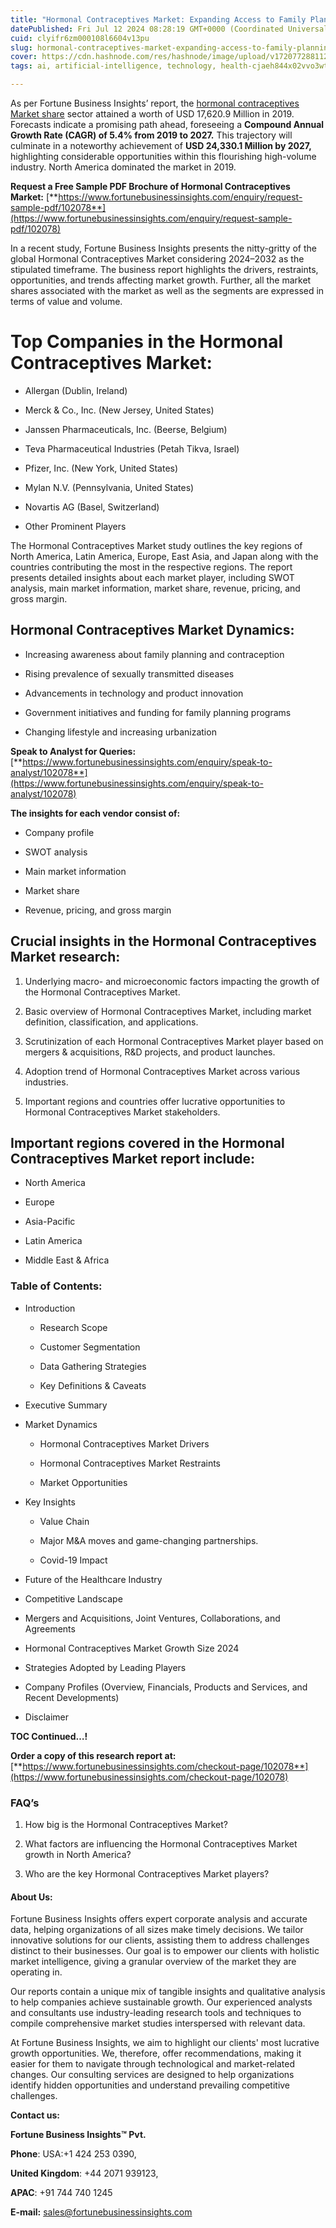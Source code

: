 ```yaml
---
title: "Hormonal Contraceptives Market: Expanding Access to Family Planning Solutions"
datePublished: Fri Jul 12 2024 08:28:19 GMT+0000 (Coordinated Universal Time)
cuid: clyifr6zm000108l6604v13pu
slug: hormonal-contraceptives-market-expanding-access-to-family-planning-solutions
cover: https://cdn.hashnode.com/res/hashnode/image/upload/v1720772881120/c27c23d6-11ad-47f4-be1c-368e3e5ca0ad.png
tags: ai, artificial-intelligence, technology, health-cjaeh844x02vvo3wtj5r2s75q, healthcare

---
```


As per Fortune Business Insights’ report, the [hormonal contraceptives Market share](https://www.fortunebusinessinsights.com/hormonal-contraceptives-market-102078) sector attained a worth of USD 17,620.9 Million in 2019. Forecasts indicate a promising path ahead, foreseeing a **Compound Annual Growth Rate (CAGR) of 5.4% from 2019 to 2027.** This trajectory will culminate in a noteworthy achievement of **USD 24,330.1 Million by 2027,** highlighting considerable opportunities within this flourishing high-volume industry. North America dominated the market in 2019.

**Request a Free Sample PDF Brochure of Hormonal Contraceptives Market:** [**https://www.fortunebusinessinsights.com/enquiry/request-sample-pdf/102078**](https://www.fortunebusinessinsights.com/enquiry/request-sample-pdf/102078)

In a recent study, Fortune Business Insights presents the nitty-gritty of the global Hormonal Contraceptives Market considering 2024–2032 as the stipulated timeframe. The business report highlights the drivers, restraints, opportunities, and trends affecting market growth. Further, all the market shares associated with the market as well as the segments are expressed in terms of value and volume.

# **Top Companies in the Hormonal Contraceptives Market:**

* Allergan (Dublin, Ireland)
    
* Merck & Co., Inc. (New Jersey, United States)
    
* Janssen Pharmaceuticals, Inc. (Beerse, Belgium)
    
* Teva Pharmaceutical Industries (Petah Tikva, Israel)
    
* Pfizer, Inc. (New York, United States)
    
* Mylan N.V. (Pennsylvania, United States)
    
* Novartis AG (Basel, Switzerland)
    
* Other Prominent Players
    

The Hormonal Contraceptives Market study outlines the key regions of North America, Latin America, Europe, East Asia, and Japan along with the countries contributing the most in the respective regions. The report presents detailed insights about each market player, including SWOT analysis, main market information, market share, revenue, pricing, and gross margin.

## Hormonal Contraceptives Market **Dynamics**:

* Increasing awareness about family planning and contraception
    
* Rising prevalence of sexually transmitted diseases
    
* Advancements in technology and product innovation
    
* Government initiatives and funding for family planning programs
    
* Changing lifestyle and increasing urbanization
    

**Speak to Analyst for Queries:** [**https://www.fortunebusinessinsights.com/enquiry/speak-to-analyst/102078**](https://www.fortunebusinessinsights.com/enquiry/speak-to-analyst/102078)

**The insights for each vendor consist of:**

* Company profile
    
* SWOT analysis
    
* Main market information
    
* Market share
    
* Revenue, pricing, and gross margin
    

## **Crucial insights in the Hormonal Contraceptives Market research:**

1. Underlying macro- and microeconomic factors impacting the growth of the Hormonal Contraceptives Market.
    
2. Basic overview of Hormonal Contraceptives Market, including market definition, classification, and applications.
    
3. Scrutinization of each Hormonal Contraceptives Market player based on mergers & acquisitions, R&D projects, and product launches.
    
4. Adoption trend of Hormonal Contraceptives Market across various industries.
    
5. Important regions and countries offer lucrative opportunities to Hormonal Contraceptives Market stakeholders.
    

## **Important regions covered in the Hormonal Contraceptives Market report include:**

* North America
    
* Europe
    
* Asia-Pacific
    
* Latin America
    
* Middle East & Africa
    

### **Table of Contents:**

* Introduction
    
    * Research Scope
        
    * Customer Segmentation
        
    * Data Gathering Strategies
        
    * Key Definitions & Caveats
        
* Executive Summary
    
* Market Dynamics
    
    * Hormonal Contraceptives Market Drivers
        
    * Hormonal Contraceptives Market Restraints
        
    * Market Opportunities
        
* Key Insights
    
    * Value Chain
        
    * Major M&A moves and game-changing partnerships.
        
    * Covid-19 Impact
        
* Future of the Healthcare Industry
    
* Competitive Landscape
    
* Mergers and Acquisitions, Joint Ventures, Collaborations, and Agreements
    
* Hormonal Contraceptives Market Growth Size 2024
    
* Strategies Adopted by Leading Players
    
* Company Profiles (Overview, Financials, Products and Services, and Recent Developments)
    
* Disclaimer
    

**TOC Continued…!**

**Order a copy of this research report at:** [**https://www.fortunebusinessinsights.com/checkout-page/102078**](https://www.fortunebusinessinsights.com/checkout-page/102078)

### **FAQ’s**

1. How big is the Hormonal Contraceptives Market?
    
2. What factors are influencing the Hormonal Contraceptives Market growth in North America?
    
3. Who are the key Hormonal Contraceptives Market players?
    

#### **About Us:**

Fortune Business Insights offers expert corporate analysis and accurate data, helping organizations of all sizes make timely decisions. We tailor innovative solutions for our clients, assisting them to address challenges distinct to their businesses. Our goal is to empower our clients with holistic market intelligence, giving a granular overview of the market they are operating in.

Our reports contain a unique mix of tangible insights and qualitative analysis to help companies achieve sustainable growth. Our experienced analysts and consultants use industry-leading research tools and techniques to compile comprehensive market studies interspersed with relevant data.

At Fortune Business Insights, we aim to highlight our clients' most lucrative growth opportunities. We, therefore, offer recommendations, making it easier for them to navigate through technological and market-related changes. Our consulting services are designed to help organizations identify hidden opportunities and understand prevailing competitive challenges.

**Contact us:**

**Fortune Business Insights™ Pvt.**

**Phone**: USA:+1 424 253 0390,

**United Kingdom**: +44 2071 939123,

**APAC**: +91 744 740 1245

**E-mail:** [sales@fortunebusinessinsights.com](mailto:sales@fortunebusinessinsights.com)
